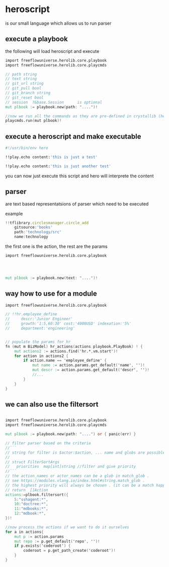 # heroscript

is our small language which allows us to run parser


## execute a playbook

the following will load heroscript and execute

```v
import freeflowuniverse.herolib.core.playbook
import freeflowuniverse.herolib.core.playcmds

// path string
// text string
// git_url string
// git_pull bool
// git_branch string
// git_reset bool
// session  ?&base.Session      is optional
mut plbook := playbook.new(path: "....")!

//now we run all the commands as they are pre-defined in crystallib (herolib)
playcmds.run(mut plbook)!


```

## execute a heroscript and make executable

```bash
#!/usr/bin/env hero

!!play.echo content:'this is just a test'

!!play.echo content:'this is just another test'
```

you can now just execute this script and hero will interprete the content


## parser

are text based representatsions of parser which need to be executed

example

```js
!!tflibrary.circlesmanager.circle_add 
    gitsource:'books'
    path:'technology/src'
    name:technology
```

the first one is the action, the rest are the params

```v
import freeflowuniverse.herolib.core.playbook




mut plbook := playbook.new(text: "....")!

```
## way how to use for a module


```v
import freeflowuniverse.herolib.core.playbook

// !!hr.employee_define
//     descr:'Junior Engineer'
//     growth:'1:5,60:30' cost:'4000USD' indexation:'5%'
//     department:'engineering'


// populate the params for hr
fn (mut m BizModel) hr_actions(actions playbook.PlayBook) ! {
	mut actions2 := actions.find('hr.*,vm.start')!
	for action in actions2 {
		if action.name == 'employee_define' {
			mut name := action.params.get_default('name', '')!
			mut descr := action.params.get_default('descr', '')!
            //...
        }
    }
}
```


## we can also use the filtersort

```v

import freeflowuniverse.herolib.core.playbook
import freeflowuniverse.herolib.core.playcmds

mut plbook := playbook.new(path: "....") or { panic(err) }

// filter parser based on the criteria
//```
// string for filter is $actor:$action, ... name and globs are possible (*,?)
//
// struct FilterSortArgs
// 	 priorities  map[int]string //filter and give priority
//```
// the action_names or actor_names can be a glob in match_glob .
// see https://modules.vlang.io/index.html#string.match_glob .
// the highest priority will always be chosen . (it can be a match happens 2x)
// return  []Action
actions:=plbook.filtersort({
    5:"sshagent:*",
    10:"doctree:*",
    11:"mdbooks:*",
    12:"mdbook:*",
})!

//now process the actions if we want to do it ourselves
for a in actions{
    mut p := action.params
    mut repo := p.get_default('repo', '')!
    if p.exists('coderoot') {
        coderoot = p.get_path_create('coderoot')!
    }
}

```


